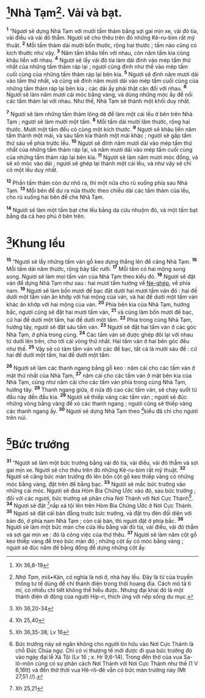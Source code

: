 # [^1@-40011fb7-9465-4f99-bbf0-89d5089d88c8]Nhà Tạm[^1-40011fb7-9465-4f99-bbf0-89d5089d88c8]. Vải và bạt.
<sup><b>1</b></sup> “Ngươi sẽ dựng Nhà Tạm với mười tấm thảm bằng sợi gai mịn xe, vải đỏ tía, vải điều và vải đỏ thẫm. Ngươi sẽ cho thêu trên đó những Kê-ru-bim rất mỹ thuật. <sup><b>2</b></sup> Mỗi tấm thảm dài mười bốn thước, rộng hai thước ; tấm nào cũng có kích thước như vậy. <sup><b>3</b></sup> Năm tấm khâu liền với nhau, còn năm tấm kia cũng khâu liền với nhau. <sup><b>4</b></sup> Ngươi sẽ lấy vải đỏ tía làm dải đính vào mép tấm thứ nhất của những tấm thảm ráp lại ; ngươi cũng đính như thế vào mép tấm cuối cùng của những tấm thảm ráp lại bên kia. <sup><b>5</b></sup> Ngươi sẽ đính năm mươi dải vào tấm thứ nhất, và cũng sẽ đính năm mươi dải vào mép tấm cuối cùng của những tấm thảm ráp lại bên kia ; các dải ấy phải thật cân đối với nhau. <sup><b>6</b></sup> Ngươi sẽ làm năm mươi cái móc bằng vàng, và dùng những móc ấy để nối các tấm thảm lại với nhau. Như thế, Nhà Tạm sẽ thành một khối duy nhất.

<sup><b>7</b></sup> Ngươi sẽ làm những tấm thảm lông dê để làm một cái lều ở bên trên Nhà Tạm ; ngươi sẽ làm mười một tấm. <sup><b>8</b></sup> Mỗi tấm dài mười lăm thước, rộng hai thước. Mười một tấm đều có cùng một kích thước. <sup><b>9</b></sup> Ngươi sẽ khâu liền năm tấm thành một mái, và sáu tấm kia thành một mái khác ; ngươi sẽ gấp tấm thứ sáu về phía trước lều. <sup><b>10</b></sup> Ngươi sẽ đính năm mươi dải vào mép tấm thứ nhất của những tấm thảm ráp lại, và năm mươi dải vào mép tấm cuối cùng của những tấm thảm ráp lại bên kia. <sup><b>11</b></sup> Ngươi sẽ làm năm mươi móc đồng, và sẽ xỏ móc vào dải ; ngươi sẽ ghép lại thành một cái lều, và như vậy sẽ chỉ có một lều duy nhất.

<sup><b>12</b></sup> Phần tấm thảm còn dư nhô ra, thì một nửa cho rủ xuống phía sau Nhà Tạm. <sup><b>13</b></sup> Mỗi bên để dư ra nửa thước theo chiều dài các tấm thảm của lều, cho rủ xuống hai bên để che Nhà Tạm.

<sup><b>14</b></sup> Ngươi sẽ làm một tấm bạt che lều bằng da cừu nhuộm đỏ, và một tấm bạt bằng da cá heo phủ ở bên trên.


# [^2@-40011fb7-9465-4f99-bbf0-89d5089d88c8]Khung lều
<sup><b>15</b></sup> “Ngươi sẽ lấy những tấm ván gỗ keo dựng thẳng lên để căng Nhà Tạm. <sup><b>16</b></sup> Mỗi tấm dài năm thước, rộng bảy tấc rưỡi. <sup><b>17</b></sup> Mỗi tấm có hai mộng song song. Ngươi sẽ làm mọi tấm ván của Nhà Tạm theo kiểu đó. <sup><b>18</b></sup> Ngươi sẽ đặt ván để dựng Nhà Tạm như sau : hai mươi tấm hướng về [Ne-ghép](), về phía nam. <sup><b>19</b></sup> Ngươi sẽ làm bốn mươi đế bạc đặt dưới hai mươi tấm ván đó : hai đế dưới một tấm ván ăn khớp với hai mộng của ván, và hai đế dưới một tấm ván khác ăn khớp với hai mộng của ván. <sup><b>20</b></sup> Phía bên kia của Nhà Tạm, hướng bắc, ngươi cũng sẽ đặt hai mươi tấm ván, <sup><b>21</b></sup> và cũng làm bốn mươi đế bạc, cứ hai đế dưới một tấm, hai đế dưới một tấm. <sup><b>22</b></sup> Phía trong cùng Nhà Tạm, hướng tây, ngươi sẽ đặt sáu tấm ván. <sup><b>23</b></sup> Ngươi sẽ đặt hai tấm ván ở các góc Nhà Tạm, ở phía trong cùng. <sup><b>24</b></sup> Các tấm ván sẽ được ghép đôi lại với nhau từ dưới lên trên, cho tới cái vòng thứ nhất. Hai tấm ván ở hai bên góc đều như thế. <sup><b>25</b></sup> Vậy sẽ có tám tấm ván với các đế bạc, tất cả là mười sáu đế : cứ hai đế dưới một tấm, hai đế dưới một tấm.

<sup><b>26</b></sup> Ngươi sẽ làm các thanh ngang bằng gỗ keo : năm cái cho các tấm ván ở mặt thứ nhất của Nhà Tạm, <sup><b>27</b></sup> năm cái cho các tấm ván ở mặt bên kia của Nhà Tạm, cũng như năm cái cho các tấm ván phía trong cùng Nhà Tạm, hướng tây. <sup><b>28</b></sup> Thanh ngang giữa, ở nửa độ cao các tấm ván, sẽ chạy suốt từ đầu này đến đầu kia. <sup><b>29</b></sup> Ngươi sẽ thiếp vàng các tấm ván ; ngươi sẽ đúc những vòng bằng vàng để xỏ các thanh ngang ; ngươi cũng sẽ thiếp vàng các thanh ngang ấy. <sup><b>30</b></sup> Ngươi sẽ dựng Nhà Tạm theo [^3@-40011fb7-9465-4f99-bbf0-89d5089d88c8]kiểu đã chỉ cho ngươi trên núi.


# [^4@-40011fb7-9465-4f99-bbf0-89d5089d88c8]Bức trướng
<sup><b>31</b></sup> “Ngươi sẽ làm một bức trướng bằng vải đỏ tía, vải điều, vải đỏ thẫm và sợi gai mịn xe. Ngươi sẽ cho thêu trên đó những Kê-ru-bim rất mỹ thuật. <sup><b>32</b></sup> Ngươi sẽ căng bức màn trướng đó lên bốn cột gỗ keo thiếp vàng có những móc bằng vàng, đặt trên đế bằng bạc. <sup><b>33</b></sup> Ngươi sẽ mắc bức trướng vào những cái móc. Ngươi sẽ đưa Hòm Bia Chứng Ước vào đó, sau bức trướng ; đối với các ngươi, bức trướng sẽ phân chia Nơi Thánh với Nơi Cực Thánh[^2-40011fb7-9465-4f99-bbf0-89d5089d88c8]. <sup><b>34</b></sup> Ngươi sẽ đặt [^5@-40011fb7-9465-4f99-bbf0-89d5089d88c8]nắp xá tội lên trên Hòm Bia Chứng Ước ở Nơi Cực Thánh. <sup><b>35</b></sup> Ngươi sẽ đặt cái bàn đằng trước bức trướng, và đặt trụ đèn đối diện với bàn đó, ở phía nam Nhà Tạm ; còn cái bàn, thì ngươi đặt ở phía bắc. <sup><b>36</b></sup> Ngươi sẽ làm một bức màn che cửa lều bằng vải đỏ tía, vải điều, vải đỏ thẫm và sợi gai mịn xe : đó là công việc của thợ thêu. <sup><b>37</b></sup> Ngươi sẽ làm năm cột gỗ keo thiếp vàng để treo bức màn đó ; những cột ấy có móc bằng vàng ; ngươi sẽ đúc năm đế bằng đồng để dựng những cột ấy.

[^1-40011fb7-9465-4f99-bbf0-89d5089d88c8]: *Nhà Tạm*, miš•Kän, có nghĩa là nơi ở, nhà hay lều. Đây là từ của truyền thống tư tế dùng để chỉ thánh điện trong thời hoang địa. Cách mô tả tỉ mỉ, có nhiều chi tiết không thể hiểu được. Nhưng đại khái đó là một thánh điện di động của người Híp-ri, thích ứng với nếp sống du mục.
[^2-40011fb7-9465-4f99-bbf0-89d5089d88c8]: Bức trướng này sẽ ngăn không cho người tín hữu vào Nơi Cực Thánh là chỗ Đức Chúa ngự. Chỉ có vị thượng tế mới được đi qua bức trướng đó vào ngày đại lễ Xá Tội (Lv 16 ; x. Hr 9,6-14). Trong đền thờ của vua Sa-lô-môn cũng có sự phân cách Nơi Thánh với Nơi Cực Thánh như thế (1 V 6,16tt) và đền thờ thời vua Hê-rô-đê vẫn có bức màn trướng này (Mt 27,51 //).
[^1@-40011fb7-9465-4f99-bbf0-89d5089d88c8]: Xh 36,8-19
[^2@-40011fb7-9465-4f99-bbf0-89d5089d88c8]: Xh 36,20-34
[^3@-40011fb7-9465-4f99-bbf0-89d5089d88c8]: Xh 25,40
[^4@-40011fb7-9465-4f99-bbf0-89d5089d88c8]: Xh 36,35-38; Lv 16
[^5@-40011fb7-9465-4f99-bbf0-89d5089d88c8]: Xh 25,21